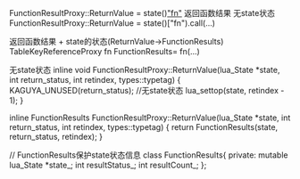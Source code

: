 FunctionResultProxy::ReturnValue  = state()["fn"](...)  返回函数结果 无state状态
FunctionResultProxy::ReturnValue = state()["fn").call(...)



返回函数结果 + state的状态(ReturnValue->FunctionResults)
TableKeyReferenceProxy fn
FunctionResults= fn(...) 

无state状态
inline void FunctionResultProxy::ReturnValue(lua_State *state,
                                             int return_status, int retindex,
                                             types::typetag<void>) {
  KAGUYA_UNUSED(return_status); //无state状态
  lua_settop(state, retindex - 1);
}

inline FunctionResults
FunctionResultProxy::ReturnValue(lua_State *state, int return_status,
                                 int retindex,
                                 types::typetag<FunctionResults>) {
  return FunctionResults(state, return_status, retindex);
}

// FunctionResults保护state状态信息
class FunctionResults{
private:
  mutable lua_State *state_;
  int resultStatus_;
  int resultCount_;
};


